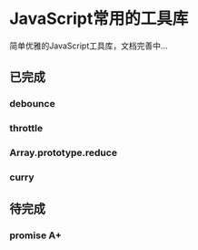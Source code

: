 # JavaScript常用的工具库

简单优雅的JavaScript工具库，文档完善中...

## 已完成
### debounce

### throttle

### Array.prototype.reduce

### curry

## 待完成
### promise A+
